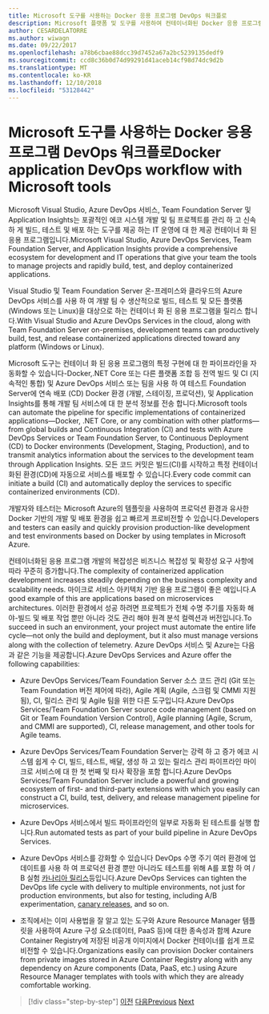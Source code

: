 ```yaml
---
title: Microsoft 도구를 사용하는 Docker 응용 프로그램 DevOps 워크플로
description: Microsoft 플랫폼 및 도구를 사용하여 컨테이너화된 Docker 응용 프로그램 수명 주기 및 Microsoft 도구를 사용하는 DevOps 워크플로
author: CESARDELATORRE
ms.author: wiwagn
ms.date: 09/22/2017
ms.openlocfilehash: a78b6cbae88dcc39d7452a67a2bc5239135dedf9
ms.sourcegitcommit: ccd8c36b0d74d99291d41aceb14cf98d74dc9d2b
ms.translationtype: MT
ms.contentlocale: ko-KR
ms.lasthandoff: 12/10/2018
ms.locfileid: "53128442"
---
```

# <a name="docker-application-devops-workflow-with-microsoft-tools"></a><span data-ttu-id="e917d-103">Microsoft 도구를 사용하는 Docker 응용 프로그램 DevOps 워크플로</span><span class="sxs-lookup"><span data-stu-id="e917d-103">Docker application DevOps workflow with Microsoft tools</span></span>

<span data-ttu-id="e917d-104">Microsoft Visual Studio, Azure DevOps 서비스, Team Foundation Server 및 Application Insights는 포괄적인 에코 시스템 개발 및 팀 프로젝트를 관리 하 고 신속 하 게 빌드, 테스트 및 배포 하는 도구를 제공 하는 IT 운영에 대 한 제공 컨테이너 화 된 응용 프로그램입니다.</span><span class="sxs-lookup"><span data-stu-id="e917d-104">Microsoft Visual Studio, Azure DevOps Services, Team Foundation Server, and Application Insights provide a comprehensive ecosystem for development and IT operations that give your team the tools to manage projects and rapidly build, test, and deploy containerized applications.</span></span>

<span data-ttu-id="e917d-105">Visual Studio 및 Team Foundation Server 온-프레미스와 클라우드의 Azure DevOps 서비스를 사용 하 여 개발 팀 수 생산적으로 빌드, 테스트 및 모든 플랫폼 (Windows 또는 Linux)을 대상으로 하는 컨테이너 화 된 응용 프로그램을 릴리스 합니다.</span><span class="sxs-lookup"><span data-stu-id="e917d-105">With Visual Studio and Azure DevOps Services in the cloud, along with Team Foundation Server on-premises, development teams can productively build, test, and release containerized applications directed toward any platform (Windows or Linux).</span></span>

<span data-ttu-id="e917d-106">Microsoft 도구는 컨테이너 화 된 응용 프로그램의 특정 구현에 대 한 파이프라인을 자동화할 수 있습니다-Docker,.NET Core 또는 다른 플랫폼 조합 등 전역 빌드 및 CI (지속적인 통합) 및 Azure DevOps 서비스 또는 팀을 사용 하 여 테스트 Foundation Server에 연속 배포 (CD) Docker 환경 (개발, 스테이징, 프로덕션), 및 Application Insights를 통해 개발 팀 서비스에 대 한 분석 정보를 전송 합니다.</span><span class="sxs-lookup"><span data-stu-id="e917d-106">Microsoft tools can automate the pipeline for specific implementations of containerized applications—Docker, .NET Core, or any combination with other platforms—from global builds and Continuous Integration (CI) and tests with Azure DevOps Services or Team Foundation Server, to Continuous Deployment (CD) to Docker environments (Development, Staging, Production), and to transmit analytics information about the services to the development team through Application Insights.</span></span> <span data-ttu-id="e917d-107">모든 코드 커밋은 빌드(CI)를 시작하고 특정 컨테이너화된 환경(CD)에 자동으로 서비스를 배포할 수 있습니다.</span><span class="sxs-lookup"><span data-stu-id="e917d-107">Every code commit can initiate a build (CI) and automatically deploy the services to specific containerized environments (CD).</span></span>

<span data-ttu-id="e917d-108">개발자와 테스터는 Microsoft Azure의 템플릿을 사용하여 프로덕션 환경과 유사한 Docker 기반의 개발 및 배포 환경을 쉽고 빠르게 프로비전할 수 있습니다.</span><span class="sxs-lookup"><span data-stu-id="e917d-108">Developers and testers can easily and quickly provision production-like development and test environments based on Docker by using templates in Microsoft Azure.</span></span>

<span data-ttu-id="e917d-109">컨테이너화된 응용 프로그램 개발의 복잡성은 비즈니스 복잡성 및 확장성 요구 사항에 따라 꾸준히 증가합니다.</span><span class="sxs-lookup"><span data-stu-id="e917d-109">The complexity of containerized application development increases steadily depending on the business complexity and scalability needs.</span></span> <span data-ttu-id="e917d-110">마이크로 서비스 아키텍처 기반 응용 프로그램이 좋은 예입니다.</span><span class="sxs-lookup"><span data-stu-id="e917d-110">A good example of this are applications based on microservices architectures.</span></span> <span data-ttu-id="e917d-111">이러한 환경에서 성공 하려면 프로젝트가 전체 수명 주기를 자동화 해야-빌드 및 배포 작업 뿐만 아니라 것도 관리 해야 원격 분석 컬렉션과 버전입니다.</span><span class="sxs-lookup"><span data-stu-id="e917d-111">To succeed in such an environment, your project must automate the entire life cycle—not only the build and deployment, but it also must manage versions along with the collection of telemetry.</span></span> <span data-ttu-id="e917d-112">Azure DevOps 서비스 및 Azure는 다음과 같은 기능을 제공합니다.</span><span class="sxs-lookup"><span data-stu-id="e917d-112">Azure DevOps Services and Azure offer the following capabilities:</span></span>

-   <span data-ttu-id="e917d-113">Azure DevOps Services/Team Foundation Server 소스 코드 관리 (Git 또는 Team Foundation 버전 제어에 따라), Agile 계획 (Agile, 스크럼 및 CMMI 지원 됨), CI, 릴리스 관리 및 Agile 팀을 위한 다른 도구입니다.</span><span class="sxs-lookup"><span data-stu-id="e917d-113">Azure DevOps Services/Team Foundation Server source code management (based on Git or Team Foundation Version Control), Agile planning (Agile, Scrum, and CMMI are supported), CI, release management, and other tools for Agile teams.</span></span>

-   <span data-ttu-id="e917d-114">Azure DevOps Services/Team Foundation Server는 강력 하 고 증가 에코 시스템 쉽게 수 CI, 빌드, 테스트, 배달, 생성 하 고 있는 릴리스 관리 파이프라인 마이크로 서비스에 대 한 첫 번째 및 타사 확장을 포함 합니다.</span><span class="sxs-lookup"><span data-stu-id="e917d-114">Azure DevOps Services/Team Foundation Server include a powerful and growing ecosystem of first- and third-party extensions with which you easily can construct a CI, build, test, delivery, and release management pipeline for microservices.</span></span>

-   <span data-ttu-id="e917d-115">Azure DevOps 서비스에서 빌드 파이프라인의 일부로 자동화 된 테스트를 실행 합니다.</span><span class="sxs-lookup"><span data-stu-id="e917d-115">Run automated tests as part of your build pipeline in Azure DevOps Services.</span></span>

-   <span data-ttu-id="e917d-116">Azure DevOps 서비스를 강화할 수 있습니다 DevOps 수명 주기 여러 환경에 업데이트를 사용 하 여 프로덕션 환경 뿐만 아니라도 테스트를 위해 A를 포함 하 여 / B 실험 [카나리아 릴리스](https://martinfowler.com/bliki/CanaryRelease.html)등입니다.</span><span class="sxs-lookup"><span data-stu-id="e917d-116">Azure DevOps Services can tighten the DevOps life cycle with delivery to multiple environments, not just for production environments, but also for testing, including A/B experimentation, [canary releases](https://martinfowler.com/bliki/CanaryRelease.html), and so on.</span></span>

-   <span data-ttu-id="e917d-117">조직에서는 이미 사용법을 잘 알고 있는 도구와 Azure Resource Manager 템플릿을 사용하여 Azure 구성 요소(데이터, PaaS 등)에 대한 종속성과 함께 Azure Container Registry에 저장된 비공개 이미지에서 Docker 컨테이너를 쉽게 프로비전할 수 있습니다.</span><span class="sxs-lookup"><span data-stu-id="e917d-117">Organizations easily can provision Docker containers from private images stored in Azure Container Registry along with any dependency on Azure components (Data, PaaS, etc.) using Azure Resource Manager templates with tools with which they are already comfortable working.</span></span>

>[!div class="step-by-step"]
><span data-ttu-id="e917d-118">[이전](../design-develop-containerized-apps/set-up-windows-containers-with-powershell.md)
>[다음](docker-application-outer-loop-devops-workflow.md)</span><span class="sxs-lookup"><span data-stu-id="e917d-118">[Previous](../design-develop-containerized-apps/set-up-windows-containers-with-powershell.md)
[Next](docker-application-outer-loop-devops-workflow.md)</span></span>